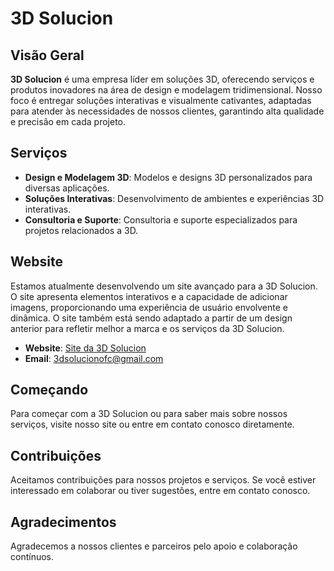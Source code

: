 # 3D Solucion

## Visão Geral

**3D Solucion** é uma empresa líder em soluções 3D, oferecendo serviços e produtos inovadores na área de design e modelagem tridimensional. Nosso foco é entregar soluções interativas e visualmente cativantes, adaptadas para atender às necessidades de nossos clientes, garantindo alta qualidade e precisão em cada projeto.

## Serviços

- **Design e Modelagem 3D**: Modelos e designs 3D personalizados para diversas aplicações.
- **Soluções Interativas**: Desenvolvimento de ambientes e experiências 3D interativas.
- **Consultoria e Suporte**: Consultoria e suporte especializados para projetos relacionados a 3D.

## Website

Estamos atualmente desenvolvendo um site avançado para a 3D Solucion. O site apresenta elementos interativos e a capacidade de adicionar imagens, proporcionando uma experiência de usuário envolvente e dinâmica. O site também está sendo adaptado a partir de um design anterior para refletir melhor a marca e os serviços da 3D Solucion.

- **Website**: [Site da 3D Solucion](https://3dsolucion.netlify.app/)
- **Email**: [3dsolucionofc@gmail.com](mailto:3dsolucionofc@gmail.com)

## Começando

Para começar com a 3D Solucion ou para saber mais sobre nossos serviços, visite nosso site ou entre em contato conosco diretamente.

## Contribuições

Aceitamos contribuições para nossos projetos e serviços. Se você estiver interessado em colaborar ou tiver sugestões, entre em contato conosco.

## Agradecimentos

Agradecemos a nossos clientes e parceiros pelo apoio e colaboração contínuos.
